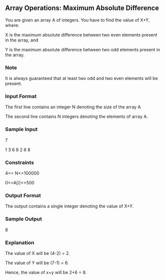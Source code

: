 ## Array Operations: Maximum Absolute Difference

You are given an array A of integers. You have to find the value of X+Y, where:  

X is the maximum absolute difference between two even elements present in the array, and

Y is the maximum absolute difference between two odd elements present in the array. 

### Note
It is always guaranteed that at least two odd and two even elements will be present.  

### Input Format
The first line contains an integer N denoting the size of the array A

The second line contains N integers denoting the elements of array A.

### Sample Input

7

1 3 6 8 2 6 8

### Constraints
4<= N<=100000 

0<=A[i]<=500 

### Output Format
The output contains a single integer denoting the value of X+Y. 

### Sample Output

8  

### Explanation 
The value of X will be (4-2) = 2.

The value of Y will be (7-1) = 6. 

Hence, the value of x+y will be 2+6 = 8. 
